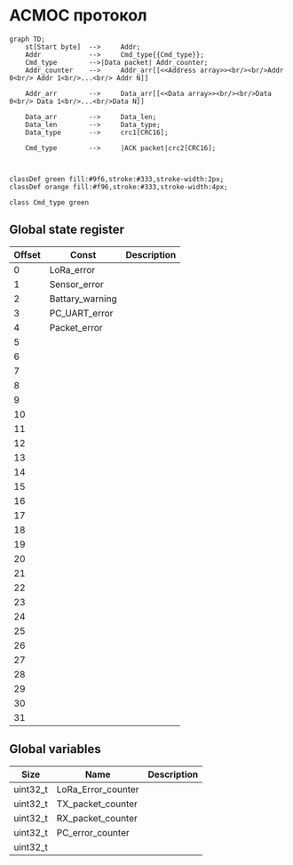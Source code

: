 # АСМОС протокол

``` mermaid
graph TD;
    st[Start byte]  -->     Addr;
    Addr            -->     Cmd_type{{Cmd_type}};
    Cmd_type        -->|Data packet| Addr_counter;
    Addr_counter    -->     Addr_arr[[<<Address array>><br/><br/>Addr 0<br/> Addr 1<br/>...<br/> Addr N]]

    Addr_arr        -->     Data_arr[[<<Data array>><br/><br/>Data 0<br/> Data 1<br/>...<br/>Data N]]

    Data_arr        -->     Data_len;
    Data_len        -->     Data_type;
    Data_type       -->     crc1[CRC16];

    Cmd_type        -->     |ACK packet|crc2[CRC16]; 
    


classDef green fill:#9f6,stroke:#333,stroke-width:2px;
classDef orange fill:#f96,stroke:#333,stroke-width:4px;

class Cmd_type green
```

## Global state register

Offset  | Const       | Description 
------- | ----------- | -----------
0       | LoRa_error
1       | Sensor_error
2       | Battary_warning
3       | PC_UART_error
4       | Packet_error 
5       | 
6       | 
7       | 
8       | 
9       | 
10      | 
11      | 
12      | 
13      | 
14      | 
15      | 
16      | 
17      | 
18      | 
19      | 
20      | 
21      | 
22      | 
23      | 
24      | 
25      | 
26      | 
27      | 
28      | 
29      | 
30      | 
31      | 

## Global variables

Size    | Name              | Description 
------- | ----------------- | -----------
uint32_t| LoRa_Error_counter|
uint32_t| TX_packet_counter |
uint32_t| RX_packet_counter |
uint32_t| PC_error_counter  |
uint32_t|  